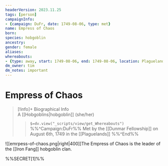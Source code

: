 ```yaml
---
headerVersion: 2023.11.25
tags: [person]
campaignInfo:
- {campaign: DuFr, date: 1749-08-06, type: met}
name: Empress of Chaos
born:
species: hobgoblin
ancestry:
gender: female
aliases:
whereabouts:
- {type: away, start: 1749-08-06, end: 1749-08-06, location: Plaguelands}
dm_owner: tim
dm_notes: important
---
```

# Empress of Chaos
>[!info]+ Biographical Info  
> A [[Hobgoblins|hobgoblin]] (she/her)  
>> `$=dv.view("_scripts/view/get_Whereabouts")`  
>> %%^Campaign:DuFr%% Met by the [[Dunmar Fellowship]] on August 6th, 1749 in the [[Plaguelands]] %%^End%%

![[emrpess-of-chaos.png|right|400]]The Empress of Chaos is the leader of the [[Iron Fang]] hobgoblin clan. 

%%SECRET[1]%%
